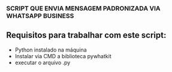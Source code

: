 ### SCRIPT QUE ENVIA MENSAGEM PADRONIZADA VIA WHATSAPP BUSINESS
## Requisitos para trabalhar com este script:
- Python instalado na máquina
- Instalar via CMD a biblioteca pywhatkit
- executar o arquivo .py 
